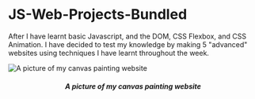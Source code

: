 # JS-Web-Projects-Bundled
After I have learnt basic Javascript, and the DOM, CSS Flexbox, and CSS Animation. I have decided to test my knowledge by making 5 "advanced" websites using techniques I have learnt throughout the week.

![A picture of my canvas painting website](https://i.imgur.com/upxuxmZ.jpg)
<i><h4 align="center">A picture of my canvas painting website</h4></i>

